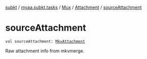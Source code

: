[subkt](../../../index.md) / [myaa.subkt.tasks](../../index.md) / [Mux](../index.md) / [Attachment](index.md) / [sourceAttachment](./source-attachment.md)

# sourceAttachment

`val sourceAttachment: `[`MkvAttachment`](../../../myaa.subkt.tasks.mkvmerge/-mkv-attachment/index.md)

Raw attachment info from mkvmerge.

